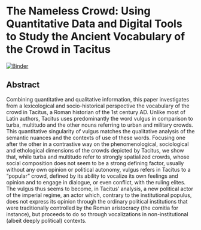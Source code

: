 # The Nameless Crowd: Using Quantitative Data and Digital Tools to Study the Ancient Vocabulary of the Crowd in Tacitus

[![Binder](https://mybinder.org/badge_logo.svg)](https://mybinder.org/v2/gh/jdh-observer/jdh001-JJszM3GwAYDs/main?filepath=namelesscrowd%2FThe-Nameless-Crowd_anon_V3.ipynb)

## Abstract

Combining quantitative and qualitative information, this paper investigates from a lexicological and socio-historical perspective the vocabulary of the crowd in Tacitus, a Roman historian of the 1st century AD. Unlike most of Latin authors, Tacitus uses predominantly the word vulgus in comparison to turba, multitudo and the other nouns referring to urban and military crowds. This quantitative singularity of vulgus matches the qualitative analysis of the semantic nuances and the contexts of use of these words. Focusing one after the other in a contrastive way on the phenomenological, sociological and ethological dimensions of the crowds depicted by Tacitus, we show that, while turba and multitudo refer to strongly spatialized crowds, whose social composition does not seem to be a strong defining factor, usually without any own opinion or political autonomy, vulgus refers in Tacitus to a “popular” crowd, defined by its ability to vocalize its own feelings and opinion and to engage in dialogue, or even conflict, with the ruling elites. The vulgus thus seems to become, in Tacitus’ analysis, a new political actor of the imperial regime, an actor which, contrary to the institutional populus, does not express its opinion through the ordinary political institutions that were traditionally controlled by the Roman aristocracy (the comitia for instance), but proceeds to do so through vocalizations in non-institutional (albeit deeply political) contexts.
